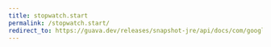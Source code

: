 ```yaml
---
title: stopwatch.start
permalink: /stopwatch.start/
redirect_to: https://guava.dev/releases/snapshot-jre/api/docs/com/google/common/base/Stopwatch.html#start--
---
```

